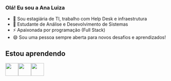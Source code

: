 ### Olá! Eu sou a Ana Luiza

- 🔭 Sou estagiária de TI, trabalho com Help Desk e infraestrutura
- 🌱 Estudante de Análise e Desevolvimento de Sistemas
- ⚡ Apaixonada por programação (Full Stack)
- 😄 Sou uma pessoa sempre aberta para novos desafios e aprendizados!

## Estou aprendendo

<img loading="lazy" src="https://cdn.jsdelivr.net/gh/devicons/devicon/icons/java/java-original.svg" width="40" height="40"/><img loading="lazy" src="https://cdn.jsdelivr.net/gh/devicons/devicon/icons/linux/linux-original.svg" width="40" height="40"/><img loading="lazy" src="https://cdn.jsdelivr.net/npm/simple-icons@3.13.0/icons/php.svg" width="40" height="40"/>


